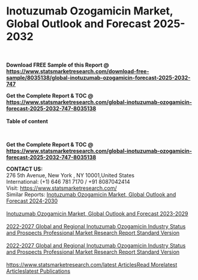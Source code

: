 <h1>Inotuzumab Ozogamicin Market, Global Outlook and Forecast 2025-2032</h1><br/><p><strong>Download FREE Sample of this Report @ <a href="https://www.statsmarketresearch.com/download-free-sample/8035138/global-inotuzumab-ozogamicin-forecast-2025-2032-747">https://www.statsmarketresearch.com/download-free-sample/8035138/global-inotuzumab-ozogamicin-forecast-2025-2032-747</a></strong></p><div><b>Get the Complete Report & TOC @ <a href="https://www.statsmarketresearch.com/global-inotuzumab-ozogamicin-forecast-2025-2032-747-8035138">https://www.statsmarketresearch.com/global-inotuzumab-ozogamicin-forecast-2025-2032-747-8035138</a></b></div><br><b>Table of content</b><p><br><div><b>Get the Complete Report & TOC @ <a href="https://www.statsmarketresearch.com/global-inotuzumab-ozogamicin-forecast-2025-2032-747-8035138">https://www.statsmarketresearch.com/global-inotuzumab-ozogamicin-forecast-2025-2032-747-8035138</a></b></div></p> <b>CONTACT US:</b><br>276 5th Avenue, New York , NY 10001,United States<br>International: (+1) 646 781 7170 / +91 8087042414<br>Visit: <a href="https://www.statsmarketresearch.com/">https://www.statsmarketresearch.com/</a><br>Similar Reports: <a href="https://www.statsmarketresearch.com/global-inotuzumab-ozogamicin-forecast-2025-2032-747-8035138">Inotuzumab Ozogamicin Market, Global Outlook and Forecast 2024-2030</a><br/><br/><a href="https://www.statsmarketresearch.com/global-inotuzumab-ozogamicin-forecast-2025-2032-747-8035138">Inotuzumab Ozogamicin Market, Global Outlook and Forecast 2023-2029</a><br/><br/><a href="https://www.statsmarketresearch.com/global-inotuzumab-ozogamicin-forecast-2025-2032-747-8035138">2022-2027 Global and Regional Inotuzumab Ozogamicin Industry Status and Prospects Professional Market Research Report Standard Version</a><br/><br/><a href="https://www.statsmarketresearch.com/global-inotuzumab-ozogamicin-forecast-2025-2032-747-8035138">2022-2027 Global and Regional Inotuzumab Ozogamicin Industry Status and Prospects Professional Market Research Report Standard Version</a><br/><br/><a href="https://gyeongbokgung.com">https://www.statsmarketresearch.com/</a><a href="https://hallyeomaritime.com">latest Articles</a><a href="https://jingwansa.com">Read More</a><a href=https://nguoiviet.jp/">latest Articles</a><a href="https://www.intelmarketresearch.com/">latest Publications</a>